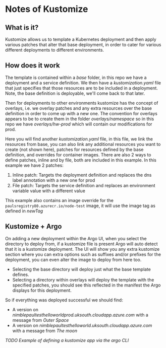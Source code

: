 # Notes of Kustomize
## What is it?
Kustomize allows us to template a Kubernetes deployment and then apply various patches that alter that base deployment, in order to cater for various different deployments to different environments.

## How does it work
The template is contained within a *base* folder, in this repo we have a deployment and a service definition. We then have a *kustomization.yaml* file that just specifies that those resources are to be included in a deployment. Note, the base definition is deployable, we'll come back to that later.

Then for deployments to other environments kustomize has the concept of overlays, i.e. we overlay patches and any extra resources over the base definition in order to come up with a new one. The convention for overlays appears to be to create them in the folder *overlays/namespace* so in this repo we have *overlays/hw-prod* which will contain our modifications for prod.

Here you will find another *kustomization.yaml* file, in this file, we link the resources from base, you can also link any additional resources you want to create (not shown here), patches for resources defined by the base definition, and overrides for container images. There are also 2 ways to define patches, inline and by file, both are included in this example.
In this example we have 2 patches:
1. Inline patch: Targets the deployment definition and replaces the dns label annotation with a new one for prod
2. File patch: Targets the service definition and replaces an environment variable value with a different value

This example also contains an image override for the `paulsregistry80.azurecr.io/node-test` image, it will use the image tag as defined in *newTag*

## Kustomize + Argo
On adding a new deployment within the Argo UI, when you select the directory to deploy from, if a kustomize file is present Argo will auto detect that it is a kustomize deployment. The UI will show you any extra kustomize section where you can extra options such as suffixes and/or prefixes for the deployment, you can even alter the image to deploy from here too.
- Selecting the base directory will deploy just what the base template defines.
- Selecting a directory within overlays will deploy the template with the specified patches, you should see this reflected in the manifest the Argo displays for this deployment.

So if everything was deployed successful we should find:
- A version on *nimblepaultesthelloworldprod.uksouth.cloudapp.azure.com* with a message from *Outer Space*
- A version on *nimblepaultesthelloworld.uksouth.cloudapp.azure.com* with a message from *The moon*

*TODO Example of defining a kustomize app via the argo CLI* 
